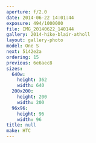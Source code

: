 ```yaml
---
aperture: f/2.0
date: 2014-06-22 14:01:44
exposure: 494/1000000
file: IMG_20140622_140144
gallery: 2014-hike-blair-atholl
layout: gallery-photo
model: One S
next: 5142e2a
ordering: 15
previous: 6e6aec8
sizes:
  640w:
    height: 362
    width: 640
  200x200:
    height: 200
    width: 200
  96x96:
    height: 96
    width: 96
title: null
make: HTC
---
```

